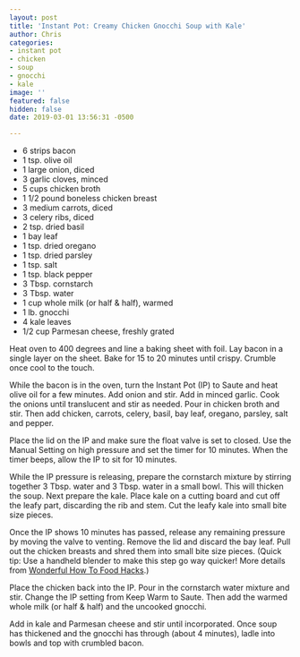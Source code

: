 ```yaml
---
layout: post
title: 'Instant Pot: Creamy Chicken Gnocchi Soup with Kale'
author: Chris
categories:
- instant pot
- chicken
- soup
- gnocchi
- kale
image: ''
featured: false
hidden: false
date: 2019-03-01 13:56:31 -0500

---
```

* 6 strips bacon
* 1 tsp. olive oil
* 1 large onion, diced
* 3 garlic cloves, minced
* 5 cups chicken broth
* 1 1/2 pound boneless chicken breast
* 3 medium carrots, diced
* 3 celery ribs, diced
* 2 tsp. dried basil
* 1 bay leaf
* 1 tsp. dried oregano
* 1 tsp. dried parsley
* 1 tsp. salt
* 1 tsp. black pepper
* 3 Tbsp. cornstarch
* 3 Tbsp. water
* 1 cup whole milk (or half & half), warmed
* 1 lb. gnocchi
* 4 kale leaves
* 1/2 cup Parmesan cheese, freshly grated 

Heat oven to 400 degrees and line a baking sheet with foil. Lay bacon in a single layer on the sheet. Bake for 15 to 20 minutes until crispy. Crumble once cool to the touch.

While the bacon is in the oven, turn the Instant Pot (IP) to Saute and heat olive oil for a few minutes. Add onion and stir. Add in minced garlic. Cook the onions until translucent and stir as needed. Pour in chicken broth and stir. Then add chicken, carrots, celery, basil, bay leaf, oregano, parsley, salt and pepper. 

Place the lid on the IP and make sure the float valve is set to closed. Use the Manual Setting on high pressure and set the timer for 10 minutes. When the timer beeps, allow the IP to sit for 10 minutes.

While the IP pressure is releasing, prepare the cornstarch mixture by stirring together 3 Tbsp. water and 3 Tbsp. water in a small bowl. This will thicken the soup. Next prepare the kale. Place kale on a cutting board and cut off the leafy part, discarding the rib and stem. Cut the leafy kale into small bite size pieces.

Once the IP shows 10 minutes has passed, release any remaining pressure by moving the valve to venting. Remove the lid and discard the bay leaf. Pull out the chicken breasts and shred them into small bite size pieces. (Quick tip: Use a handheld blender to make this step go way quicker! More details from [Wonderful How To Food Hacks](https://food-hacks.wonderhowto.com/how-to/make-shredded-chicken-seconds-with-mixer-0172718/).)

Place the chicken back into the IP. Pour in the cornstarch water mixture and stir. Change the IP setting from Keep Warm to Saute. Then add the warmed whole milk (or half & half) and the uncooked gnocchi.

Add in kale and Parmesan cheese and stir until incorporated. Once soup has thickened and the gnocchi has through (about 4 minutes), ladle into bowls and top with crumbled bacon.